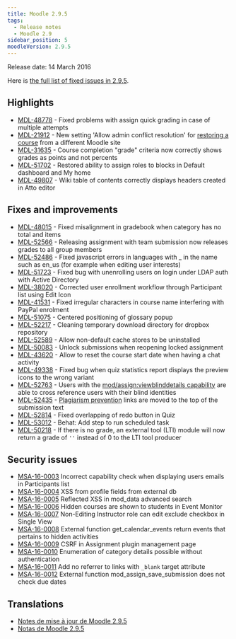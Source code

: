 ```yaml
---
title: Moodle 2.9.5
tags:
  - Release notes
  - Moodle 2.9
sidebar_position: 5
moodleVersion: 2.9.5
---
```

Release date: 14 March 2016

Here is [the full list of fixed issues in 2.9.5](https://moodle.atlassian.net/secure/IssueNavigator!executeAdvanced.jspa?jqlQuery=project+%3D+mdl+AND+resolution+%3D+fixed+AND+fixVersion+in+%28%222.9.5%22%29+ORDER+BY+priority+DESC&runQuery=true&clear=true).

## Highlights

- [MDL-48778](https://moodle.atlassian.net/browse/MDL-48778) - Fixed problems with assign quick grading in case of multiple attempts
- [MDL-21912](https://moodle.atlassian.net/browse/MDL-21912) - New setting 'Allow admin conflict resolution' for [restoring a course](https://docs.moodle.org/29/en/Course_restore) from a different Moodle site
- [MDL-31635](https://moodle.atlassian.net/browse/MDL-31635) - Course completion "grade" criteria now correctly shows grades as points and not percents
- [MDL-51702](https://moodle.atlassian.net/browse/MDL-51702) - Restored ability to assign roles to blocks in Default dashboard and My home
- [MDL-49807](https://moodle.atlassian.net/browse/MDL-49807) - Wiki table of contents correctly displays headers created in Atto editor

## Fixes and improvements

- [MDL-48015](https://moodle.atlassian.net/browse/MDL-48015) - Fixed misalignment in gradebook when category has no total and items
- [MDL-52566](https://moodle.atlassian.net/browse/MDL-52566) - Releasing assignment with team submission now releases grades to all group members
- [MDL-52486](https://moodle.atlassian.net/browse/MDL-52486) - Fixed javascript errors in languages with _ in the name such as en_us (for example when editing user interests)
- [MDL-51723](https://moodle.atlassian.net/browse/MDL-51723) - Fixed bug with unenrolling users on login under LDAP auth with Active Directory
- [MDL-38020](https://moodle.atlassian.net/browse/MDL-38020) - Corrected user enrollment workflow through Participant list using Edit Icon
- [MDL-41531](https://moodle.atlassian.net/browse/MDL-41531) - Fixed irregular characters in course name interfering with PayPal enrolment
- [MDL-51075](https://moodle.atlassian.net/browse/MDL-51075) - Centered positioning of glossary popup
- [MDL-52217](https://moodle.atlassian.net/browse/MDL-52217) - Cleaning temporary download directory for dropbox repository
- [MDL-52589](https://moodle.atlassian.net/browse/MDL-52589) - Allow non-default cache stores to be uninstalled
- [MDL-50083](https://moodle.atlassian.net/browse/MDL-50083) - Unlock submissions when reopening locked assignment
- [MDL-43620](https://moodle.atlassian.net/browse/MDL-43620) - Allow to reset the course start date when having a chat activity
- [MDL-49338](https://moodle.atlassian.net/browse/MDL-49338) - Fixed bug when quiz statistics report displays the preview icons to the wrong variant
- [MDL-52763](https://moodle.atlassian.net/browse/MDL-52763) - Users with the [mod/assign:viewblinddetails capability](https://docs.moodle.org/29/en/Capabilities/mod/assign:viewblinddetails) are able to cross reference users with their blind identities
- [MDL-52435](https://moodle.atlassian.net/browse/MDL-52435) - [Plagiarism prevention](https://docs.moodle.org/29/en/Plagiarism_prevention) links are moved to the top of the submission text
- [MDL-52814](https://moodle.atlassian.net/browse/MDL-52814) - Fixed overlapping of redo button in Quiz
- [MDL-53012](https://moodle.atlassian.net/browse/MDL-53012) - Behat: Add step to run scheduled task
- [MDL-50218](https://moodle.atlassian.net/browse/MDL-50218) - If there is no grade, an external tool (LTI) module will now return a grade of `''` instead of 0 to the LTI tool producer

## Security issues

- [MSA-16-0003](https://moodle.org/mod/forum/discuss.php?d=330173) Incorrect capability check when displaying users emails in Participants list
- [MSA-16-0004](https://moodle.org/mod/forum/discuss.php?d=330174) XSS from profile fields from external db
- [MSA-16-0005](https://moodle.org/mod/forum/discuss.php?d=330175) Reflected XSS in mod_data advanced search
- [MSA-16-0006](https://moodle.org/mod/forum/discuss.php?d=330176) Hidden courses are shown to students in Event Monitor
- [MSA-16-0007](https://moodle.org/mod/forum/discuss.php?d=330177) Non-Editing Instructor role can edit exclude checkbox in Single View
- [MSA-16-0008](https://moodle.org/mod/forum/discuss.php?d=330178) External function get_calendar_events return events that pertains to hidden activities
- [MSA-16-0009](https://moodle.org/mod/forum/discuss.php?d=330179) CSRF in Assignment plugin management page
- [MSA-16-0010](https://moodle.org/mod/forum/discuss.php?d=330180) Enumeration of category details possible without authentication
- [MSA-16-0011](https://moodle.org/mod/forum/discuss.php?d=330181) Add no referrer to links with `_blank` target attribute
- [MSA-16-0012](https://moodle.org/mod/forum/discuss.php?d=330182) External function mod_assign_save_submission does not check due dates

## Translations

- [Notes de mise à jour de Moodle 2.9.5](https://docs.moodle.org/fr/Notes_de_mise_à_jour_de_Moodle_2.9.5)
- [Notas de Moodle 2.9.5](https://docs.moodle.org/es/Notas_de_Moodle_2.9.5)
